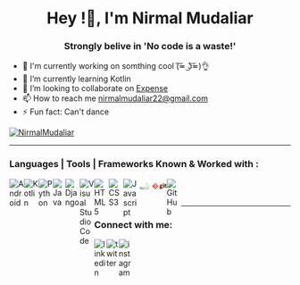 <h1 align="center">Hey !👋, I'm Nirmal Mudaliar </h1>
<h3 align="center">Strongly belive in 'No code is a waste!'</h3>

- 🌱 I'm currently working on somthing cool    (͠≖ ͜ʖ͠≖)👌
- 🔭 I’m currently learning Kotlin
- 👯 I’m looking to collaborate on [Expense](https://github.com/Nirmal-Mudaliar/Expense)
- 📫 How to reach me nirmalmudaliar22@gmail.com
- ⚡ Fun fact: Can't dance

<p align="left"> <a href="https://twitter.com/NirmalMudaliar" target="blank"><img src="https://img.shields.io/twitter/follow/NirmalMudaliar?color=1DA1F2&logo=twitter&style=for-the-badge" alt="NirmalMudaliar" /></a> </p>

<!-- ### My Stats
##### NOTE: Top languages does not indicate my skill level or something like that, it's a github metric of which languages i have the most code on github -->
<!-- [![Most used tech on Github](https://github-readme-stats.vercel.app/api/top-langs/?username=Nirmal-Mudaliar&layout=compact&show_icons=true&theme=radical)](https://github.com/Nirmal-Mudaliar)

[![Nirmal's GitHub stats](https://github-readme-stats.vercel.app/api?username=Nirmal-Mudaliar&show_icons=true&theme=radical)](https://github.com/Nirmal-Mudaliar) -->

<hr />

### Languages | Tools | Frameworks Known & Worked with :
<img align="left" alt="Android" width="26px" src="https://img.icons8.com/fluency/48/000000/android-studio--v3.png" />
<img align="left" alt="Kotlin" width="26px" src="https://img.icons8.com/color/48/000000/kotlin.png"/>
<img align="left" alt="Python" width="26px" src="https://img.icons8.com/color/48/000000/python--v1.png" />
<img align="left" alt="Java" width="22px" src="https://img.icons8.com/color/48/000000/java-coffee-cup-logo--v2.png" />
<img align="left" alt="Django" width="26px" src="https://img.icons8.com/color/48/000000/django.png" />
<img align="left" alt="Visual Studio Code" width="26px" src="https://img.icons8.com/color/48/000000/visual-studio-code-2019.png" />
<img align="left" alt="HTML5" width="26px" src="https://img.icons8.com/color/48/000000/html-5--v1.png" />
<img align="left" alt="CSS3" width="26px" src="https://img.icons8.com/color/64/000000/css3.png"/>
<img align="left" alt="Javascript" width="26px" src="https://img.icons8.com/color/48/000000/javascript--v1.pn"/>
<img align="left" alt="MySQL" width="26px" src="https://raw.githubusercontent.com/github/explore/80688e429a7d4ef2fca1e82350fe8e3517d3494d/topics/mysql/mysql.png" />
<img align="left" alt="Git" width="26px" src="https://raw.githubusercontent.com/github/explore/80688e429a7d4ef2fca1e82350fe8e3517d3494d/topics/git/git.png" />
<img align="left" alt="GitHub" width="26px" src="https://img.icons8.com/ios-glyphs/48/000000/github.png" />


<br/>
<br />
<hr />

### Connect with me:
[<img align="left" alt="linkedin" width="22px" src="https://image.flaticon.com/icons/png/512/174/174857.png"/>](https://www.linkedin.com/in/nirmal-mudaliar-318b14218/)
[<img align="left" alt="twitter" width="22px" src="https://img.icons8.com/fluency/48/000000/twitter.png"/>](https://twitter.com/NirmalMudaliar)
[<img align="left" alt="instagram" width="22px" src="https://img.icons8.com/fluency/48/000000/instagram-new.png"/>](https://www.instagram.com/nirmal_mudaliar/?hl=en)
<br />
<br />

